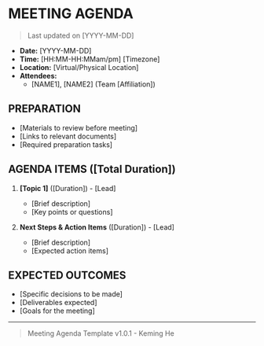 # MEETING AGENDA

> Last updated on [YYYY-MM-DD]

- **Date:** [YYYY-MM-DD]
- **Time:** [HH:MM-HH:MMam/pm] [Timezone]
- **Location:** [Virtual/Physical Location]
- **Attendees:**
  - [NAME1], [NAME2] (Team [Affiliation])

## PREPARATION

- [Materials to review before meeting]
- [Links to relevant documents]
- [Required preparation tasks]

## AGENDA ITEMS ([Total Duration])

1. **[Topic 1]** ([Duration]) - [Lead]
   - [Brief description]
   - [Key points or questions]

2. **Next Steps & Action Items** ([Duration]) - [Lead]
   - [Brief description]
   - [Expected action items]

## EXPECTED OUTCOMES

- [Specific decisions to be made]
- [Deliverables expected]
- [Goals for the meeting]

---

> Meeting Agenda Template v1.0.1 - Keming He
